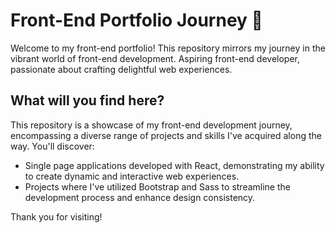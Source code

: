 # Front-End Portfolio Journey 🚀

Welcome to my front-end portfolio! This repository mirrors my journey in the vibrant world of front-end development. Aspiring front-end developer, passionate about crafting delightful web experiences.

## What will you find here?

This repository is a showcase of my front-end development journey, encompassing a diverse range of projects and skills I've acquired along the way. You'll discover:

- Single page applications developed with React, demonstrating my ability to create dynamic and interactive web experiences.
- Projects where I've utilized Bootstrap and Sass to streamline the development process and enhance design consistency.

Thank you for visiting!

